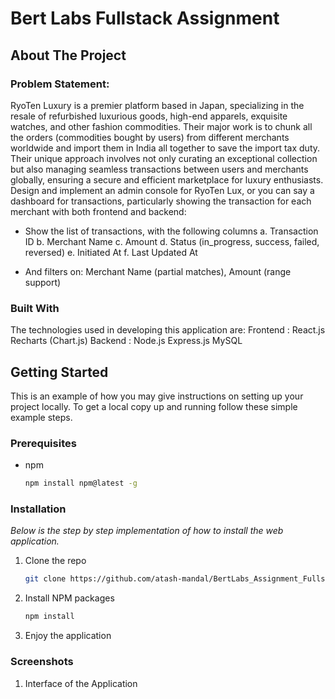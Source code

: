 # Bert Labs Fullstack Assignment

<!-- ABOUT THE PROJECT -->
## About The Project
### Problem Statement:
RyoTen Luxury is a premier platform based in Japan, specializing in the resale of refurbished luxurious goods, high-end apparels, exquisite watches, and other fashion commodities. Their major work is to chunk all the orders (commodities bought by users) from different merchants worldwide and import them in India all together to save the import tax duty. Their unique approach involves not only curating an exceptional collection but also managing seamless transactions between users and merchants globally, ensuring a secure and efficient marketplace for luxury enthusiasts. Design and implement an admin console for RyoTen Lux, or you can say a dashboard for transactions, particularly showing the transaction for each merchant with both frontend and backend:

  - Show the list of transactions, with the following columns
    a. Transaction ID
    b. Merchant Name
    c. Amount
    d. Status (in_progress, success, failed, reversed)
    e. Initiated At
    f. Last Updated At
  
  - And filters on: Merchant Name (partial matches), Amount (range support)

### Built With

The technologies used in developing this application are:
Frontend : React.js
           Recharts (Chart.js)
Backend :  Node.js
           Express.js
           MySQL

<!-- GETTING STARTED -->
## Getting Started

This is an example of how you may give instructions on setting up your project locally.
To get a local copy up and running follow these simple example steps.

### Prerequisites
* npm
  ```sh
  npm install npm@latest -g
  ```

### Installation

_Below is the step by step implementation of how to install the web application._

1. Clone the repo
   ```sh
   git clone https://github.com/atash-mandal/BertLabs_Assignment_Fullstack.git
   ```
2. Install NPM packages
   ```sh
   npm install
   ```
3. Enjoy the application

<!-- SCREENSHOTS -->
### Screenshots

1. Interface of the Application
